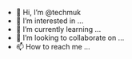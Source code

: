 - 👋 Hi, I’m @techmuk
- 👀 I’m interested in ...
- 🌱 I’m currently learning ...
- 💞️ I’m looking to collaborate on ...
- 📫 How to reach me ...

<!---
techmuk/techmuk is a ✨ special ✨ repository because its `README.md` (this file) appears on your GitHub profile.
You can click the Preview link to take a look at your changes.
--->
